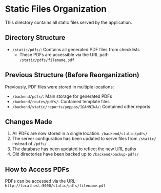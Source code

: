 # Static Files Organization

This directory contains all static files served by the application.

## Directory Structure

- `/static/pdfs/`: Contains all generated PDF files from checklists
  - These PDFs are accessible via the URL path `/static/pdfs/filename.pdf`

## Previous Structure (Before Reorganization)

Previously, PDF files were stored in multiple locations:
- `/backend/pdfs/`: Main storage for generated PDFs
- `/backend/routes/pdfs/`: Contained template files
- `/backend/static/reports/peppas/ΙΩΑΝΝΙΝΑ/`: Contained other reports

## Changes Made

1. All PDFs are now stored in a single location: `/backend/static/pdfs/`
2. The server configuration has been updated to serve files from `/static/` instead of `/pdfs/`
3. The database has been updated to reflect the new URL paths
4. Old directories have been backed up to `/backend/backup-pdfs/`

## How to Access PDFs

PDFs can be accessed via the URL: `http://localhost:5000/static/pdfs/filename.pdf`
